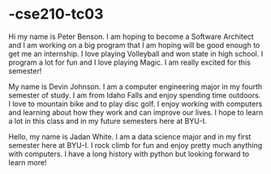 # -cse210-tc03
Hi my name is Peter Benson. I am hoping to become a Software Architect and I am working on a big program that I am hoping will be good enough to get me an internship. I love playing Volleyball and won state in high school. I program a lot for fun and I love playing Magic. I am really excited for this semester!


My name is Devin Johnson. I am a computer engineering major in my fourth semester of study. I am from Idaho Falls and enjoy spending time outdoors. I love to mountain bike and to play disc golf. I enjoy working with computers and learning about how they work and can improve our lives. I hope to learn a lot in this class and in my future semesters here at BYU-I.

Hello, my name is Jadan White. I am a data science major and in my first semester here at BYU-I. I rock climb for fun and enjoy pretty much anything with computers. I have a long history with python but looking forward to learn more!

